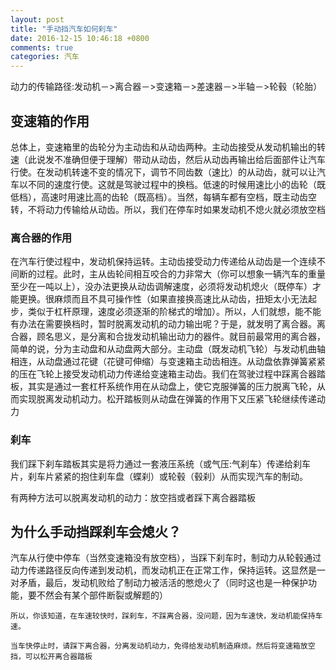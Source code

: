 ```yaml
---
layout: post
title: "手动挡汽车如何刹车"
date: 2016-12-15 10:46:18 +0800
comments: true
categories: 汽车
---
```



动力的传输路径:发动机－>离合器－>变速箱－>差速器－>半轴－>轮毂（轮胎）
<!--more-->


## 变速箱的作用
总体上，变速箱里的齿轮分为主动齿和从动齿两种。主动齿接受从发动机输出的转速（此说发不准确但便于理解）带动从动齿，然后从动齿再输出给后面部件让汽车行使。在发动机转速不变的情况下，调节不同齿数（速比）的从动齿，就可以让汽车以不同的速度行使。这就是驾驶过程中的换档。低速的时候用速比小的齿轮（既低档），高速时用速比高的齿轮（既高档）。当然，每辆车都有空档，既主动齿空转，不将动力传输给从动齿。所以，我们在停车时如果发动机不熄火就必须放空档

### 离合器的作用
在汽车行使过程中，发动机保持运转。主动齿接受动力传递给从动齿是一个连续不间断的过程。此时，主从齿轮间相互咬合的力非常大（你可以想象一辆汽车的重量至少在一吨以上），没办法更换从动齿调解速度，必须将发动机熄火（既停车）才能更换。很麻烦而且不具可操作性（如果直接换高速比从动齿，扭矩太小无法起步，类似于杠杆原理，速度必须逐渐的阶梯式的增加）。所以，人们就想，能不能有办法在需要换档时，暂时脱离发动机的动力输出呢？于是，就发明了离合器。离合器，顾名思义，是分离和合拢发动机输出动力的器件。就目前最常用的离合器，简单的说，分为主动盘和从动盘两大部分。主动盘（既发动机飞轮）与发动机曲轴相连，从动盘通过花键（花键可伸缩）与变速箱主动齿相连。从动盘依靠弹簧紧紧的压在飞轮上接受发动机动力传递给变速箱主动齿。我们在驾驶过程中踩离合器踏板，其实是通过一套杠杆系统作用在从动盘上，使它克服弹簧的压力脱离飞轮，从而实现脱离发动机动力。松开踏板则从动盘在弹簧的作用下又压紧飞轮继续传递动力

### 刹车
我们踩下刹车踏板其实是将力通过一套液压系统（或气压:气刹车）传递给刹车片，刹车片紧紧的抱住刹车盘（蝶刹）或轮毂（毂刹）从而实现汽车的制动。


有两种方法可以脱离发动机的动力：放空挡或者踩下离合器踏板


## 为什么手动挡踩刹车会熄火？
汽车从行使中停车（当然变速箱没有放空档），当踩下刹车时，制动力从轮毂通过动力传递路径反向传递到发动机，而发动机正在正常工作，保持运转。这显然是一对矛盾，最后，发动机败给了制动力被活活的憋熄火了（同时这也是一种保护功能，要不然会有某个部件断裂或解题的）


```
所以，你该知道，在车速较快时，踩刹车，不踩离合器，没问题，因为车速快，发动机能保持车速。

当车快停止时，请踩下离合器，分离发动机动力，免得给发动机制造麻烦。然后将变速箱放空挡，可以松开离合器踏板
```




